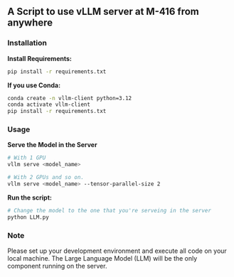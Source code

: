## A Script to use vLLM server at M-416 from anywhere

### Installation

**Install Requirements:**

```bash
pip install -r requirements.txt
```

**If you use Conda:**

```bash
conda create -n vllm-client python=3.12
conda activate vllm-client
pip install -r requirements.txt
```

### Usage

**Serve the Model in the Server**
```bash
# With 1 GPU
vllm serve <model_name>

# With 2 GPUs and so on.
vllm serve <model_name> --tensor-parallel-size 2
```

**Run the script:**

```bash
# Change the model to the one that you're serveing in the server
python LLM.py
```

### Note

Please set up your development environment and execute all code on your local machine. The Large Language Model (LLM) will be the only component running on the server.